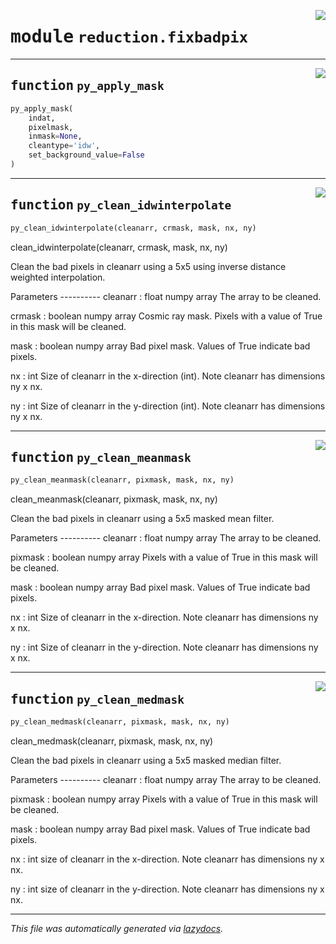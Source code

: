 <!-- markdownlint-disable -->

<a href="https://github.com/Schwarzam/MAR/blob/master/mar/mar/reduction/fixbadpix.py#L0"><img align="right" style="float:right;" src="https://img.shields.io/badge/-source-cccccc?style=flat-square"></a>

# <kbd>module</kbd> `reduction.fixbadpix`





---

<a href="https://github.com/Schwarzam/MAR/blob/master/mar/mar/reduction/fixbadpix.py#L5"><img align="right" style="float:right;" src="https://img.shields.io/badge/-source-cccccc?style=flat-square"></a>

## <kbd>function</kbd> `py_apply_mask`

```python
py_apply_mask(
    indat,
    pixelmask,
    inmask=None,
    cleantype='idw',
    set_background_value=False
)
```






---

<a href="https://github.com/Schwarzam/MAR/blob/master/mar/mar/reduction/fixbadpix.py#L39"><img align="right" style="float:right;" src="https://img.shields.io/badge/-source-cccccc?style=flat-square"></a>

## <kbd>function</kbd> `py_clean_idwinterpolate`

```python
py_clean_idwinterpolate(cleanarr, crmask, mask, nx, ny)
```

clean_idwinterpolate(cleanarr, crmask, mask, nx, ny) 

Clean the bad pixels in cleanarr using a 5x5 using inverse distance weighted interpolation. 

Parameters 
---------- cleanarr : float numpy array  The array to be cleaned. 

crmask : boolean numpy array  Cosmic ray mask. Pixels with a value of True in this mask will be  cleaned. 

mask : boolean numpy array  Bad pixel mask. Values of True indicate bad pixels. 

nx : int  Size of cleanarr in the x-direction (int). Note cleanarr has dimensions  ny x nx. 

ny : int  Size of cleanarr in the y-direction (int). Note cleanarr has dimensions  ny x nx. 


---

<a href="https://github.com/Schwarzam/MAR/blob/master/mar/mar/reduction/fixbadpix.py#L93"><img align="right" style="float:right;" src="https://img.shields.io/badge/-source-cccccc?style=flat-square"></a>

## <kbd>function</kbd> `py_clean_meanmask`

```python
py_clean_meanmask(cleanarr, pixmask, mask, nx, ny)
```

clean_meanmask(cleanarr, pixmask, mask, nx, ny) 

Clean the bad pixels in cleanarr using a 5x5 masked mean filter. 

Parameters 
---------- cleanarr : float numpy array  The array to be cleaned. 

pixmask : boolean numpy array  Pixels with a value of True in this mask will be cleaned. 

mask : boolean numpy array  Bad pixel mask. Values of True indicate bad pixels. 

nx : int  Size of cleanarr in the x-direction. Note cleanarr has dimensions  ny x nx. 

ny : int  Size of cleanarr in the y-direction. Note cleanarr has dimensions  ny x nx. 


---

<a href="https://github.com/Schwarzam/MAR/blob/master/mar/mar/reduction/fixbadpix.py#L142"><img align="right" style="float:right;" src="https://img.shields.io/badge/-source-cccccc?style=flat-square"></a>

## <kbd>function</kbd> `py_clean_medmask`

```python
py_clean_medmask(cleanarr, pixmask, mask, nx, ny)
```

clean_medmask(cleanarr, pixmask, mask, nx, ny) 

Clean the bad pixels in cleanarr using a 5x5 masked median filter. 

Parameters 
---------- cleanarr : float numpy array  The array to be cleaned. 

pixmask : boolean numpy array  Pixels with a value of True in this mask will be cleaned. 

mask : boolean numpy array  Bad pixel mask. Values of True indicate bad pixels. 

nx : int  size of cleanarr in the x-direction. Note cleanarr has dimensions  ny x nx. 

ny : int  size of cleanarr in the y-direction. Note cleanarr has dimensions  ny x nx. 




---

_This file was automatically generated via [lazydocs](https://github.com/ml-tooling/lazydocs)._
